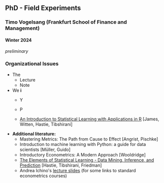 ## PhD - Field Experiments

### Timo Vogelsang (Frankfurt School of Finance and Management)
#### Winter 2024

_preliminary_

### Organizational Issues

- The 
   	- Lecture 
	- Note 
- We  **i**
	- Y
	- P


  - [An Introduction to Statistical Learning with Applications in R](https://www-bcf.usc.edu/~gareth/ISL/) [James, Witten, Hastie, Tibshirani]
- **Additional literature:**
  - Mastering Metrics: The Path from Cause to Effect [Angrist, Pischke]
  - Introduction to machine learning with Python: a guide for data scientists [Müller, Guido]
  - Introductory Econometrics: A Modern Approach [Wooldridge]
  - [The Elements of Statistical Learning - Data Mining, Inference, and Prediction](https://web.stanford.edu/~hastie/ElemStatLearn/) [Hastie, Tibshirani, Friedman]
  - Andrea Ichino's [lecture slides](http://www.andreaichino.it/teaching_material.html) (for some links to standard econometrics courses)
